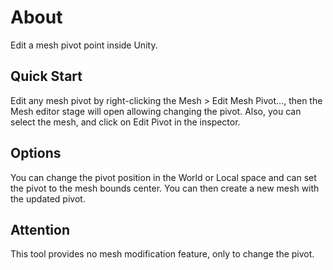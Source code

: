# About

Edit a mesh pivot point inside Unity.

## Quick Start

Edit any mesh pivot by right-clicking the Mesh > Edit Mesh Pivot..., then the Mesh editor stage will open allowing changing the pivot. Also, you can select the mesh, and click on Edit Pivot in the inspector.

## Options

You can change the pivot position in the World or Local space and can set the pivot to the mesh bounds center. You can then create a new mesh with the updated pivot.

## Attention

This tool provides no mesh modification feature, only to change the pivot.